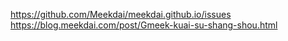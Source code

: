 https://github.com/Meekdai/meekdai.github.io/issues
https://blog.meekdai.com/post/Gmeek-kuai-su-shang-shou.html
